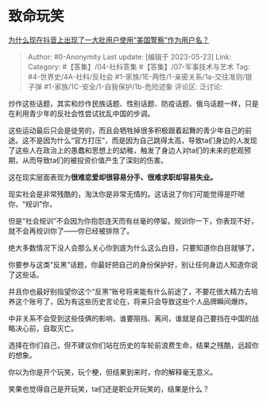 # 致命玩笑
[为什么现在抖音上出现了一大批用户使用“美国警察”作为用户名？](https://www.zhihu.com/question/600617084/answer/3041007901)

> Author: #0-Anonymity
> Last update: [编辑于 2023-05-23]
> Link:
> Category: #【答集】/04-社科答集 #【答集】/07-军事技术与艺术 
> Tag: #4-世界史/4A-社科/反社会 #1-家族/1E-两性/1-亲密关系/1a-交往准则/银子弹 #1-家族/1C-安全/1-自我保护/1b-危险迹象
> 评论区:
> 泛讨论:

炒作这些话题，其实和炒作民族话题、性别话题、防疫话题、俄乌话题一样，只是在利用青少年的反社会性尝试扰乱中国的步调。

这些运动最后只会是徒劳的，而且会牺牲掉很多积极跟着起舞的青少年自己的前途。这不是因为什么“官方打压”，而是因为自己跳得太高，导致ta们身边的人发现了这些人在政治上的愚蠢和思想上的幼稚，触发了身边人对ta们的未来的悲观预期，从而导致ta们的被投资价值产生了深刻的伤害。

这在现实层面表现为**很难恋爱却很容易分手、很难求职却容易失业。**

现实社会是非常残酷的，淘汰你是非常无情的。这话说了你们可能觉得是吓唬你，“规训”你，

但是“社会规训”不会因为你抱怨连天而有丝毫的停留。规训你一下，你表现不好，就不会再规训你了——你已经被排除了。

绝大多数情况下没人会那么关心你到底为什么这么白目，只要知道你白目就够了。

你要参与这类“反黑”话题，你最好把自己的身份保护好，别让任何身边人知道你说了这些话。

并且你也最好别指望你这个“反黑”账号将来能有什么前途了，不要花很大精力去培养这个账号了，因为有这些历史言论在，将来只会导致这些个人品牌瞬间爆炸。

中非关系不会受到这些伎俩的影响，谁要阻挡、离间，谁就是自己要挡在中国的战略决心前，自取灭亡。

选择在你们自己，但不建议你们站在历史的车轮前浪费生命，结果之残酷，远超你的想象。

你以为你是开个玩笑，玩个梗，但结果到来时，你的解释毫无意义。

笑果也觉得自己是开玩笑，ta们还是职业开玩笑的，结果是什么？
